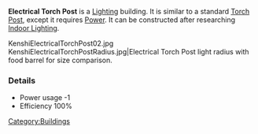 **Electrical Torch Post** is a [Lighting](Lighting.md "wikilink") building.
It is similar to a standard [Torch Post](Torch_Post.md "wikilink"), except
it requires [Power](Power.md "wikilink"). It can be constructed after
researching [Indoor Lighting](Indoor_Lighting_(Tech).md "wikilink").

KenshiElectricalTorchPost02.jpg
KenshiElectricalTorchPostRadius.jpg\|Electrical Torch Post light radius
with food barrel for size comparison.

### Details

- Power usage -1
- Efficiency 100%

[Category:Buildings](Category:Buildings "wikilink")